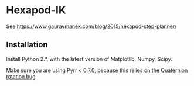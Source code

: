 # Hexapod-IK

See https://www.gauravmanek.com/blog/2015/hexapod-step-planner/

## Installation

Install Python 2.*, with the latest version of Matplotlib, Numpy, Scipy.

Make sure you are using Pyrr < 0.7.0, because this relies on [the Quaternion rotation bug](https://github.com/adamlwgriffiths/Pyrr/blob/master/CHANGELOG.md#070).
